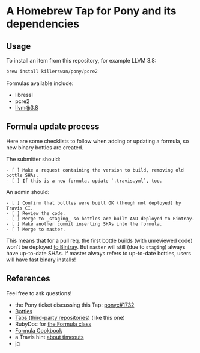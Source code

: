 # A Homebrew Tap for Pony and its dependencies

## Usage
To install an item from this repository, for example LLVM 3.8:
```bash
brew install killerswan/pony/pcre2
```

Formulas available include:
* libressl
* pcre2
* llvm@3.8


## Formula update process

Here are some checklists to follow when adding or updating a formula, so new binary bottles are created.

The submitter should:
```
- [ ] Make a request containing the version to build, removing old bottle SHAs.
- [ ] If this is a new formula, update `.travis.yml`, too.
```

An admin should:
```
- [ ] Confirm that bottles were built OK (though not deployed) by Travis CI.
- [ ] Review the code.
- [ ] Merge to _staging_ so bottles are built AND deployed to Bintray.
- [ ] Make another commit inserting SHAs into the formula.
- [ ] Merge to master.
```

This means that for a pull req. the first bottle builds (with unreviewed code) won't be deployed [to Bintray](https://dl.bintray.com/killerswan/bottles).  But `master` will still (due to `staging`) always have up-to-date SHAs.  If master always refers to up-to-date bottles, users will have fast binary installs!


## References

Feel free to ask questions!

* the Pony ticket discussing this Tap: [ponyc#1732](https://github.com/ponylang/ponyc/issues/1732)
* [Bottles](http://docs.brew.sh/Bottles.html)
* [Taps (third-party repositories)](http://docs.brew.sh/brew-tap.html) (like this one)
* RubyDoc for [the Formula class](http://www.rubydoc.info/github/Homebrew/brew/master/Formula)
* [Formula Cookbook](http://docs.brew.sh/Formula-Cookbook.html)
* a Travis hint [about timeouts](https://docs.travis-ci.com/user/common-build-problems/#My-builds-are-timing-out)
* [jq](https://stedolan.github.io/jq/)
